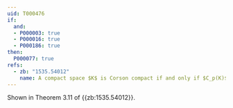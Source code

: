 ```yaml
---
uid: T000476
if:
  and:
  - P000003: true
  - P000016: true
  - P000186: true
then:
  P000077: true 
refs:
  - zb: "1535.54012"
    name: A compact space $K$ is Corson compact if and only if $C_p(K)$ has a dense lc-scattered subspace (Tkachuk)
---
```


Shown in Theorem 3.11 of {{zb:1535.54012}}.
